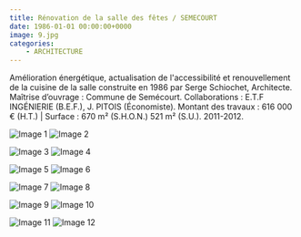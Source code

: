 ```yaml
---
title: Rénovation de la salle des fêtes / SEMECOURT
date: 1986-01-01 00:00:00+0000
image: 9.jpg
categories:
    - ARCHITECTURE
---
```


Amélioration énergétique, actualisation de l'accessibilité et
            renouvellement de la cuisine de la salle construite en 1986 par Serge Schiochet,
            Architecte.
            Maîtrise d’ouvrage : Commune de Semécourt.
            Collaborations : E.T.F INGÉNIERIE (B.E.F.), J. PITOIS (Économiste).
            Montant des travaux : 616 000 € (H.T.) | Surface : 670 m² (S.H.O.N.) 521
            m² (S.U.).
            2011-2012.


![Image 1](8.jpg) ![Image 2](9.jpg)

![Image 3](12.jpg) ![Image 4](13.jpg)

![Image 5](11.jpg) ![Image 6](10.jpg)

![Image 7](5.jpg) ![Image 8](7.jpg)

![Image 9](6.jpg) ![Image 10](2.jpg)

![Image 11](3.jpg) ![Image 12](1.jpg)

